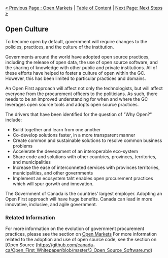 [« Previous Page : Open Markets](5_Open_Markets.md) | [Table of Content](README.md#table-of-content) | [Next Page: Next Steps »](7_Next_Steps.md)

## Open Culture

To become open by default, government will require changes to the policies, practices, and the culture of the institution.

Governments around the world have adopted open source practices, including the release of open data, the use of open source software, and the sharing of knowledge with other public and private institutions. All of these efforts have helped to foster a culture of open within the GC. However, this has been limited to particular practices and domains.

An Open First approach will affect not only the technologists, but will affect everyone from the procurement officers to the politicians. As such, there needs to be an improved understanding for when and where the GC leverages open source tools and adopts open source practices.

The drivers that have been identified for the question of "Why Open?" include:

- Build together and learn from one another
- Co-develop solutions faster, in a more transparent manner
- Create common and sustainable solutions to resolve common business problems
- Accelerate the deveopment of an interoperable eco-system
- Share code and solutions with other countries, provinces, territories, and municipalities
- Increase the ease of interconneted services with provinces territories, municipalities, and other governments
- Implement an ecosystem taht enables open procurement practices which will spur gorwth and innovation.

The Government of Canada is the countries' largest employer. Adopting an Open First approach will have huge benefits. Canada can lead in more innovative, inclusive, and agile government.

### Related Information

For more information on the evolution of government procurement practices, please see the section on [Open Markets](https://github.com/canada-ca/Open_First_Whitepaper/edit/master/5_Open_Markets.md)
For more information related to the adoption and use of open source code, see the section on [Open Source (https://github.com/canada-ca/Open_First_Whitepaper/blob/master/3_Open_Source_Software.md)
